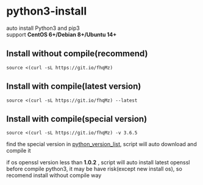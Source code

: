 # python3-install
auto install Python3 and pip3  
support **CentOS 6+/Debian 8+/Ubuntu 14+**

## Install without compile(recommend)
```
source <(curl -sL https://git.io/fhqMz)
```

## Install with compile(latest version)
```
source <(curl -sL https://git.io/fhqMz) --latest
```

## Install with compile(special version)
```
source <(curl -sL https://git.io/fhqMz) -v 3.6.5
```
find the special version in [python_version_list](https://www.python.org/ftp/python/), script will auto download and compile it   

if os openssl version less than **1.0.2** , script will auto install latest openssl before compile python3, it may be have risk(except new install os), so recomend install without compile way
